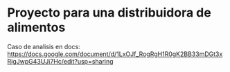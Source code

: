 # Proyecto para una distribuidora de alimentos

Caso de analisis en docs: https://docs.google.com/document/d/1LxOJf_RogRgH1R0gK2BB33mDGt3xRigJwpG43UJj7Hc/edit?usp=sharing